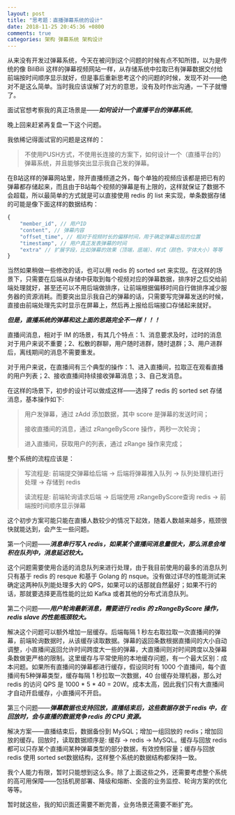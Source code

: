 ```yaml
---
layout: post
title: "思考题：直播弹幕系统的设计"
date: 2018-11-25 20:45:36 +0800
comments: true
categories: 架构 弹幕系统 架构设计
---
```

从来没有开发过弹幕系统，今天在被问到这个问题的时候有点不知所措，以为是传统的像 BiliBili 这样的弹幕视频网站一样，从存储系统中拉取已有弹幕数据交付给前端按时间顺序显示就好，但是事后重新思考这个的问题的时候，发现不对——绝对不是这么简单。当时我应该误解了对方的意思，没有及时作出沟通，一下子就懵了。

面试官想考察我的真正场景是——***如何设计一个直播平台的弹幕系统***。

晚上回来赶紧再复盘一下这个问题。

<!-- more -->

我依稀记得面试官的问题是这样的：

> 不使用PUSH方式，不使用长连接的方案下，如何设计一个（直播平台的）弹幕系统，并且能够突出显示我自己发的弹幕。

在B站这样的弹幕网站里，除开直播频道之外，每个单独的视频应该都是把已有的弹幕都存储起来，而且由于B站每个视频的弹幕是有上限的，这样就保证了数据不会超载，所以最简单的方式就是可以直接使用 redis 的 list 来实现，单条数据存储的可能是像下面这样的数据结构：

```js
{
    "member_id", // 用户ID
    "content", // 弹幕内容
    "offset_time", // 相对于视频时长的偏移时间，用于确定弹幕出现的位置
    "timestamp", // 用户真正发表弹幕的时间
    "extra" // 扩展字段，比如弹幕的效果（顶端，底端）、样式（颜色，字体大小）等等
}
```

当然如果稍做一些修改的话，也可以用 redis 的 sorted set 来实现。在这样的场景下，只需要在后端从存储中获取到每个视频对应的弹幕数据，排序好之后交给前端处理就好，甚至还可以不用后端做排序，让前端根据偏移时间自行做排序减少服务器的资源消耗。而要突出显示我自己的弹幕的话，只需要写完弹幕发送的时候，直接由前端处理先实时显示在屏幕上，然后再上报给后端接口存储起来就好。

***但是，直播系统的弹幕和这上面的思路完全不一样！！！***

直播间消息，相对于 IM 的场景，有其几个特点：1、消息要求及时，过时的消息对于用户来说不重要；2、松散的群聊，用户随时进群，随时退群；3、用户进群后，离线期间的消息不需要重发。

对于用户来说，在直播间有三个典型的操作：1、进入直播间，拉取正在观看直播的用户列表；2、接收直播间持续接收弹幕消息；3、自己发消息。

在这样的场景下，初步的设计可以做成这样——选择了 redis 的 sorted set 存储消息，基本操作如下:

> 用户发弹幕，通过 zAdd 添加数据，其中 score 是弹幕的发送时间；
> 
> 接收直播间的消息，通过 zRangeByScore 操作，两秒一次轮询；
> 
> 进入直播间，获取用户的列表，通过 zRange 操作来完成；

整个系统的流程应该是：

> 写流程是:  前端提交弹幕给后端 -> 后端将弹幕推入队列 -> 队列处理机进行处理 -> 存储到 redis
> 
> 读流程是:  前端轮询请求后端 -> 后端使用 zRangeByScore查询 redis -> 前端按时间顺序显示弹幕

这个初步方案可能只能在直播人数较少的情况下起效，随着人数越来越多，瓶颈很快就能达到，会产生一些问题。

第一个问题——***消息串行写入 redis，如果某个直播间消息量很大，那么消息会堆积在队列中，消息延迟较大。***

这个问题需要使用合适的消息队列来进行处理，由于我目前使用的最多的消息队列只有基于 redis 的 resque 和基于 Golang 的 nsque。没有做过详尽的性能测试来确定这两种队列能处理多大的 QPS，如果可以的话那就自然最好；如果不行的话，那就要选择更高性能的比如 Kafka 或者其他的分布式消息队列。

第二个问题——***用户轮询最新消息，需要进行 redis 的 zRangeByScore 操作，redis slave 的性能瓶颈较大。***

解决这个问题可以额外增加一层缓存。后端每隔 1 秒左右取拉取一次直播间的弹幕，前端轮询数据时，从该缓存读取数据。弹幕的返回条数根据直播间的大小自动调整，小直播间返回允许时间跨度大一些的弹幕，大直播间则对时间跨度以及弹幕条数做更严格的限制。这里缓存与平常使用的本地缓存问题，有一个最大区别：成本问题。如果所有直播间的弹幕都进行缓存，假设同时有 1000 个直播间，每个直播间有5种弹幕类型，缓存每隔 1 秒拉取一次数据，40 台缓存处理机器，那么对 redis 的访问 QPS 是 1000 * 5 * 40 = 20W。成本太高，因此我们只有大直播间才自动开启缓存，小直播间不开启。

第三个问题——***弹幕数据也支持回放，直播结束后，这些数据存放于 redis 中，在回放时，会与直播的数据竞争 redis 的 CPU 资源。***

解决方案——直播结束后，数据备份到 MySQL；增加一组回放的 redis；增加回放的缓存。回放时，读取数据顺序是: 缓存 -> redis -> MySQL。缓存与回放 redis 都可以只存某个直播间某种弹幕类型的部分数据，有效控制容量；缓存与回放 redis 使用 sorted set数据结构，这样整个系统的数据结构都保持一致。

我个人能力有限，暂时只能想到这么多。除了上面这些之外，还需要考虑整个系统的高可用保障——包括机房部署、降级和熔断、全面的业务监控、轮询方案的优化等等。

暂时就这些，我的知识面还需要不断完善，业务场景还需要不断扩充。
